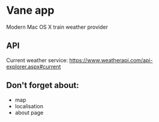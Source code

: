 #  Vane app
Modern Mac OS X train weather provider

## API
Current weather service: https://www.weatherapi.com/api-explorer.aspx#current

## Don't forget about:
- map
- localisation
- about page
